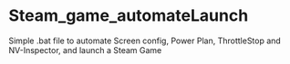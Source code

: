 # Steam_game_automateLaunch
Simple .bat file to automate Screen config, Power Plan, ThrottleStop and NV-Inspector, and launch a Steam Game
